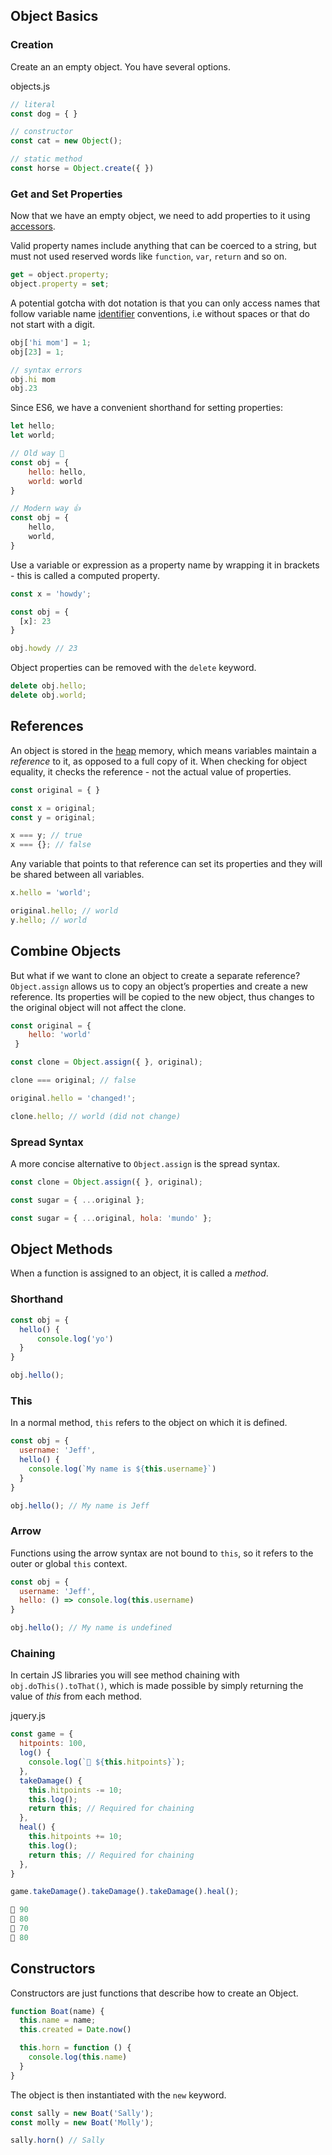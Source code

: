 ## Object Basics

### Creation

Create an an empty object. You have several options.



objects.js



```javascript
// literal
const dog = { }

// constructor
const cat = new Object();

// static method
const horse = Object.create({ })
```



### Get and Set Properties

Now that we have an empty object, we need to add properties to it using [accessors](https://developer.mozilla.org/en-US/docs/Web/JavaScript/Reference/Operators/Property_accessors).

Valid property names include anything that can be coerced to a string, but must not used reserved words like `function`, `var`, `return` and so on.

```javascript
get = object.property;
object.property = set;
```

A potential gotcha with dot notation is that you can only access names that follow variable name [identifier](https://developer.mozilla.org/en-US/docs/Glossary/identifier) conventions, i.e without spaces or that do not start with a digit.

```javascript
obj['hi mom'] = 1;
obj[23] = 1;

// syntax errors
obj.hi mom
obj.23
```

Since ES6, we have a convenient shorthand for setting properties:

```javascript
let hello;
let world;

// Old way 💩
const obj = {
    hello: hello,
    world: world
}

// Modern way 👍
const obj = {
    hello,
    world,
}
```

Use a variable or expression as a property name by wrapping it in brackets - this is called a computed property.

```javascript
const x = 'howdy';

const obj = {
  [x]: 23
}

obj.howdy // 23
```

Object properties can be removed with the `delete` keyword.

```javascript
delete obj.hello;
delete obj.world;
```

## References

An object is stored in the [heap](https://developers.google.com/web/tools/chrome-devtools/memory-problems/memory-101) memory, which means variables maintain a *reference* to it, as opposed to a full copy of it. When checking for object equality, it checks the reference - not the actual value of properties.

```javascript
const original = { }

const x = original;
const y = original;

x === y; // true
x === {}; // false
```

Any variable that points to that reference can set its properties and they will be shared between all variables.

```javascript
x.hello = 'world';

original.hello; // world
y.hello; // world
```

## Combine Objects

But what if we want to clone an object to create a separate reference? `Object.assign` allows us to copy an object’s properties and create a new reference. Its properties will be copied to the new object, thus changes to the original object will not affect the clone.

```javascript
const original = {
    hello: 'world'
 }

const clone = Object.assign({ }, original);

clone === original; // false

original.hello = 'changed!';

clone.hello; // world (did not change)
```

### Spread Syntax

A more concise alternative to `Object.assign` is the spread syntax.

```javascript
const clone = Object.assign({ }, original);

const sugar = { ...original };

const sugar = { ...original, hola: 'mundo' }; 
```

## Object Methods

When a function is assigned to an object, it is called a *method*.

### Shorthand

```javascript
const obj = {
  hello() {
	  console.log('yo')
  }
}

obj.hello();
```

### This

In a normal method, `this` refers to the object on which it is defined.

```javascript
const obj = {
  username: 'Jeff',
  hello() {
	console.log(`My name is ${this.username}`)
  }
}

obj.hello(); // My name is Jeff
```

### Arrow

Functions using the arrow syntax are not bound to `this`, so it refers to the outer or global `this` context.

```javascript
const obj = {
  username: 'Jeff',
  hello: () => console.log(this.username)
}

obj.hello(); // My name is undefined
```

### Chaining

In certain JS libraries you will see method chaining with `obj.doThis().toThat()`, which is made possible by simply returning the value of *this* from each method.



jquery.js



```javascript
const game = {
  hitpoints: 100,
  log() {
    console.log(`👾 ${this.hitpoints}`);
  },
  takeDamage() {
    this.hitpoints -= 10;
    this.log();
    return this; // Required for chaining
  },
  heal() {
    this.hitpoints += 10;
    this.log();
    return this; // Required for chaining
  },
}

game.takeDamage().takeDamage().takeDamage().heal();

👾 90
👾 80
👾 70
👾 80
```



## Constructors

Constructors are just functions that describe how to create an Object.

```javascript
function Boat(name) {
  this.name = name;
  this.created = Date.now()

  this.horn = function () {
    console.log(this.name)
  }
}
```

The object is then instantiated with the `new` keyword.

```javascript
const sally = new Boat('Sally');
const molly = new Boat('Molly');

sally.horn() // Sally
```